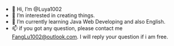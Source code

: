 - 👋 Hi, I’m @Luya1002
- 👀 I’m interested in creating things.
- 🌱 I’m currently learning Java Web Developing and also English.
- 📫 if you got any question, please contact me FangLu1002@outlook.com. I will reply your question if i am free.
<!---
Luya1002/Luya1002 is a ✨ special ✨ repository because its `README.md` (this file) appears on your GitHub profile.
You can click the Preview link to take a look at your changes.
--->
